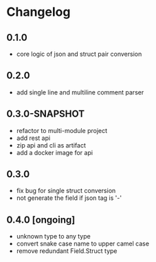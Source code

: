 # Changelog

## 0.1.0
* core logic of json and struct pair conversion

## 0.2.0
* add single line and multiline comment parser

## 0.3.0-SNAPSHOT
* refactor to multi-module project
* add rest api
* zip api and cli as artifact
* add a docker image for api

## 0.3.0
* fix bug for single struct conversion
* not generate the field if json tag is '-'

## 0.4.0 [ongoing]
* unknown type to any type
* convert snake case name to upper camel case
* remove redundant Field.Struct type
